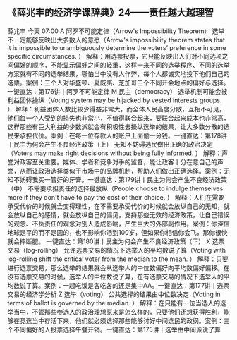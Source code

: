 
## 《薛兆丰的经济学课辞典》24——责任越大越理智


薛兆丰
今天 07:00
A
阿罗不可能定律（Arrow's Impossibility Theorem）
选举不一定能够反映出大多数人的意愿（Arrow's impossibility theorem states that it is impossible to unambiguously determine the voters’ preference in some specific circumstances. ）
解释：用选票投票，它只能反映出人们对不同选项之间偏好的顺序，不能显示偏好之间的轻重，这样一来不同的选举程序、不同的选举方案就有不同的选举结果，哪怕当中没有人作弊，每个人都诚实地投下他们自己的选票。案例：三个人对华盛顿、夏威夷、芝加哥三个不同开会地点的偏好与选择。一键直达：第176讲丨阿罗不可能定律
M
民主（democracy）
选举机制可能会被利益团体操纵（Voting system may be hijacked by vested interests groups. ）
解释：利益团体人数比较少得益非常大，而全体人民高度分散，互相不可见，他们每一个人受到的损失也非常小，不值得联合起来，要联合起来成本也非常高，这样那些有巨大利益的少数派就会有积极性去操纵选举的结果，让大多数分散的选民来承担代价。案例：在每一位存款人的账户上面偷一分钱。一键直达：第178讲丨民主为何会产生不良经济政策（上）
无知不妨碍选民做出正确的政治决定（Voters may make right decisions without being fully informed. ）
解释：声誉对政客至关重要。媒体、学者和竞争对手的监督，能让政客十分在意自己的声誉，从而让政治选择类似于市场中的品牌机制，帮助人们做出正确选择。案例：无知不妨碍我买一管好的牙膏。一键直达：第179讲丨民主为何会产生不良经济政策（中）
不需要承担责任的选择最放纵（People choose to indulge themselves more if they don't have to pay the cost of their choice. ）
解释：人们在需要承受代价的时候就会变得理性，在不需要承受代价的时候就会放纵自己的无知，就会放纵自己的感情，就会放纵自己的偏见，支持那些无效的经济政策，让自己错误的观念、不负责任的观念对别人造成影响，产生巨大的外部副作用。案例：你深信地球是平的而不是圆的，也不影响你活到100岁，但如果你相信你会飞，那你很快就会摔断腿。 一键直达：第180讲丨民主为何会产生不良经济政策（下）
X
选票交易（log-rolling）
允许选票交易的情况下选举人的平均数说了算（Voting with log-rolling shift the critical voter from the median to the mean. ）
解释：只要进行选票交易，那么选举的结果就会从选举人的中位数偏好向平均数偏好偏移。在没有选票交易的时候，选举人的中位数说了算，在有选票交易的情况下选举人的平均数说了算。案例：一起吃饭是各吃各的还是集中AA。一键直达：第177讲丨选票交易的经济学分析
Z
选举（voting）
公共选择的结果由中位数决定（Voting in terms of ballot is governed by the median. ）
解释：在只能有一位当选人的选举当中，不管那些参选人的政治理想原来是怎么样的，只要他们还想获得胜利，能够在竞选当中存活下来，他们就必须选择那些能够讨好中间选民的政纲。案例：三个不同偏好的人投票选择午餐开销。一键直达：第175讲丨选举由中间派说了算